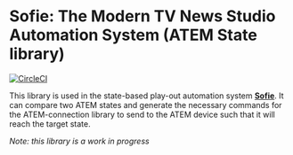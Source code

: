 # Sofie: The Modern TV News Studio Automation System (ATEM State library)
[![CircleCI](https://circleci.com/gh/nrkno/tv-automation-atem-state.svg?style=svg)](https://circleci.com/gh/nrkno/tv-automation-atem-state)

This library is used in the state-based play-out automation system [**Sofie**](https://github.com/nrkno/Sofie-TV-automation/). It can compare two ATEM states and generate the necessary commands for the ATEM-connection library to send to the ATEM device such that it will reach the target state.

_Note: this library is a work in progress_
